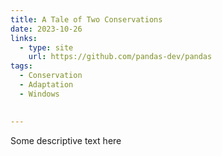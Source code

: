 ```yaml
---
title: A Tale of Two Conservations
date: 2023-10-26
links:
  - type: site
    url: https://github.com/pandas-dev/pandas
tags:
  - Conservation
  - Adaptation
  - Windows

  
---
```


Some descriptive text here

<!--more-->
